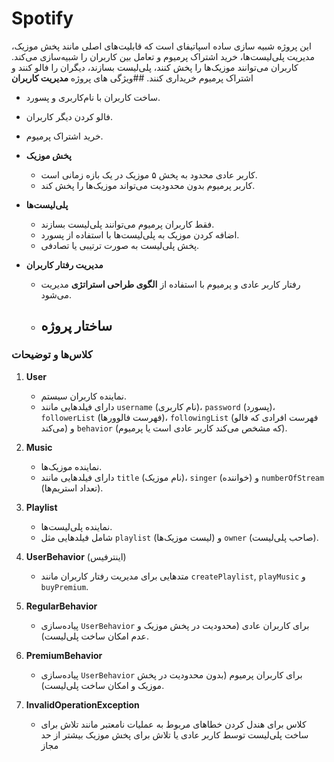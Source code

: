 # Spotify
این پروژه شبیه سازی ساده اسپاتیفای است که قابلیت‌های اصلی مانند پخش موزیک، مدیریت پلی‌لیست‌ها، خرید اشتراک پرمیوم و تعامل بین کاربران را شبیه‌سازی می‌کند. کاربران می‌توانند موزیک‌ها را پخش کنند، پلی‌لیست بسازند، دیگران را فالو کنند و اشتراک پرمیوم خریداری کنند.
##ویژگی های پروژه
**مدیریت کاربران**
  - ساخت کاربران با نام‌کاربری و پسورد.
  - فالو کردن دیگر کاربران.
  - خرید اشتراک پرمیوم.
  
- **پخش موزیک**
  - کاربر عادی محدود به پخش ۵ موزیک در یک بازه زمانی است.
  - کاربر پرمیوم بدون محدودیت می‌تواند موزیک‌ها را پخش کند.
  
- **پلی‌لیست‌ها**
  - فقط کاربران پرمیوم می‌توانند پلی‌لیست بسازند.
  - اضافه کردن موزیک به پلی‌لیست‌ها با استفاده از پسورد.
  - پخش پلی‌لیست به صورت ترتیبی یا تصادفی.
  
- **مدیریت رفتار کاربران**
  - رفتار کاربر عادی و پرمیوم با استفاده از **الگوی طراحی استراتژی** مدیریت می‌شود.
 
  - ## ساختار پروژه

### کلاس‌ها و توضیحات

1. **User**
   - نماینده کاربران سیستم.
   - دارای فیلدهایی مانند `username` (نام کاربری)، `password` (پسورد)، `followerList` (فهرست فالوورها)، `followingList` (فهرست افرادی که فالو می‌کند) و `behavior` (که مشخص می‌کند کاربر عادی است یا پرمیوم).
   
2. **Music**
   - نماینده موزیک‌ها.
   - دارای فیلدهایی مانند `title` (نام موزیک)، `singer` (خواننده) و `numberOfStream` (تعداد استریم‌ها).

3. **Playlist**
   - نماینده پلی‌لیست‌ها.
   - شامل فیلدهایی مثل `playlist` (لیست موزیک‌ها) و `owner` (صاحب پلی‌لیست).

4. **UserBehavior** (اینترفیس)
   - متدهایی برای مدیریت رفتار کاربران مانند `createPlaylist`, `playMusic` و `buyPremium`.

5. **RegularBehavior**
   - پیاده‌سازی `UserBehavior` برای کاربران عادی (محدودیت در پخش موزیک و عدم امکان ساخت پلی‌لیست).

6. **PremiumBehavior**
   - پیاده‌سازی `UserBehavior` برای کاربران پرمیوم (بدون محدودیت در پخش موزیک و امکان ساخت پلی‌لیست).

7. **InvalidOperationException**
   - کلاس برای هندل کردن خطاهای مربوط به عملیات نامعتبر مانند تلاش برای ساخت پلی‌لیست توسط کاربر عادی یا تلاش برای پخش موزیک بیشتر از حد مجاز
